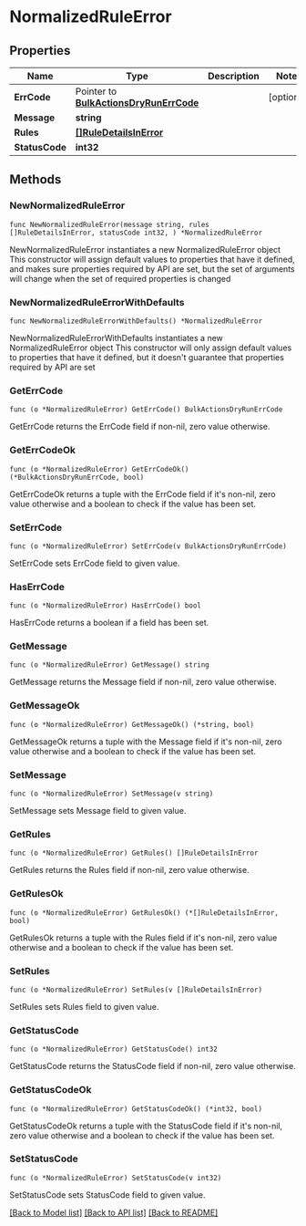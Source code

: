 # NormalizedRuleError

## Properties

Name | Type | Description | Notes
------------ | ------------- | ------------- | -------------
**ErrCode** | Pointer to [**BulkActionsDryRunErrCode**](BulkActionsDryRunErrCode.md) |  | [optional] 
**Message** | **string** |  | 
**Rules** | [**[]RuleDetailsInError**](RuleDetailsInError.md) |  | 
**StatusCode** | **int32** |  | 

## Methods

### NewNormalizedRuleError

`func NewNormalizedRuleError(message string, rules []RuleDetailsInError, statusCode int32, ) *NormalizedRuleError`

NewNormalizedRuleError instantiates a new NormalizedRuleError object
This constructor will assign default values to properties that have it defined,
and makes sure properties required by API are set, but the set of arguments
will change when the set of required properties is changed

### NewNormalizedRuleErrorWithDefaults

`func NewNormalizedRuleErrorWithDefaults() *NormalizedRuleError`

NewNormalizedRuleErrorWithDefaults instantiates a new NormalizedRuleError object
This constructor will only assign default values to properties that have it defined,
but it doesn't guarantee that properties required by API are set

### GetErrCode

`func (o *NormalizedRuleError) GetErrCode() BulkActionsDryRunErrCode`

GetErrCode returns the ErrCode field if non-nil, zero value otherwise.

### GetErrCodeOk

`func (o *NormalizedRuleError) GetErrCodeOk() (*BulkActionsDryRunErrCode, bool)`

GetErrCodeOk returns a tuple with the ErrCode field if it's non-nil, zero value otherwise
and a boolean to check if the value has been set.

### SetErrCode

`func (o *NormalizedRuleError) SetErrCode(v BulkActionsDryRunErrCode)`

SetErrCode sets ErrCode field to given value.

### HasErrCode

`func (o *NormalizedRuleError) HasErrCode() bool`

HasErrCode returns a boolean if a field has been set.

### GetMessage

`func (o *NormalizedRuleError) GetMessage() string`

GetMessage returns the Message field if non-nil, zero value otherwise.

### GetMessageOk

`func (o *NormalizedRuleError) GetMessageOk() (*string, bool)`

GetMessageOk returns a tuple with the Message field if it's non-nil, zero value otherwise
and a boolean to check if the value has been set.

### SetMessage

`func (o *NormalizedRuleError) SetMessage(v string)`

SetMessage sets Message field to given value.


### GetRules

`func (o *NormalizedRuleError) GetRules() []RuleDetailsInError`

GetRules returns the Rules field if non-nil, zero value otherwise.

### GetRulesOk

`func (o *NormalizedRuleError) GetRulesOk() (*[]RuleDetailsInError, bool)`

GetRulesOk returns a tuple with the Rules field if it's non-nil, zero value otherwise
and a boolean to check if the value has been set.

### SetRules

`func (o *NormalizedRuleError) SetRules(v []RuleDetailsInError)`

SetRules sets Rules field to given value.


### GetStatusCode

`func (o *NormalizedRuleError) GetStatusCode() int32`

GetStatusCode returns the StatusCode field if non-nil, zero value otherwise.

### GetStatusCodeOk

`func (o *NormalizedRuleError) GetStatusCodeOk() (*int32, bool)`

GetStatusCodeOk returns a tuple with the StatusCode field if it's non-nil, zero value otherwise
and a boolean to check if the value has been set.

### SetStatusCode

`func (o *NormalizedRuleError) SetStatusCode(v int32)`

SetStatusCode sets StatusCode field to given value.



[[Back to Model list]](../README.md#documentation-for-models) [[Back to API list]](../README.md#documentation-for-api-endpoints) [[Back to README]](../README.md)


